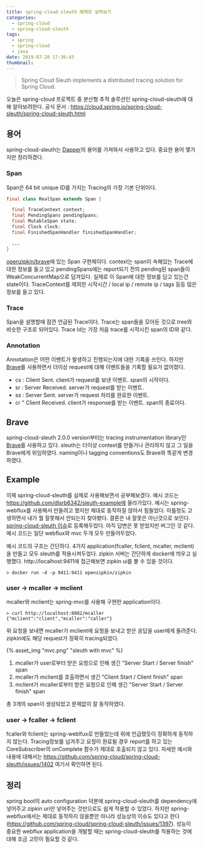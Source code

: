 ```yaml
---
title: spring-cloud-sleuth 예제로 살펴보기
categories:
  - spring-cloud
  - spring-cloud-sleuth
tags:
  - spring
  - spring-cloud
  - java
date: 2019-07-20 17:36:43
thumbnail:
---
```

> Spring Cloud Sleuth implements a distributed tracing solution for Spring Cloud.

오늘은 spring-cloud 프로젝트 중 분산형 추적 솔루션인 spring-cloud-sleuth에 대해 알아보려한다.
공식 문서 : https://cloud.spring.io/spring-cloud-sleuth/spring-cloud-sleuth.html

## 용어
spring-cloud-sleuth는 [Dapper](https://ai.google/research/pubs/pub36356)의 용어를 가져와서 사용하고 있다. 중요한 용어 몇가지만 정리하겠다.

### Span
Span은 64 bit unique ID를 가지는 Tracing의 가장 기본 단위이다. 
```java
final class RealSpan extends Span {

  final TraceContext context;
  final PendingSpans pendingSpans;
  final MutableSpan state;
  final Clock clock;
  final FinishedSpanHandler finishedSpanHandler;

  ...
}
```
[openzipkin/brave](https://github.com/openzipkin/brave)에 있는 Span 구현체이다. context는 span이 속해있는 Trace에 대한 정보를 들고 있고 pendingSpans에는 report되기 전의 pending된 span들이 WeakConcurrentMap으로 담겨있다. 
실제로 이 Span에 대한 정보를 담고 있는건 state이다. TraceContext를 제외한 시작시간 / local ip / remote ip / tags 등등 많은 정보를 들고 있다.

### Trace
Span을 설명할때 잠깐 언급된 Trace이다. Trace는 span들을 모아둔 것으로 tree와 비슷한 구조로 되어있다. Trace Id는 가장 처음 trace를 시작시킨 span의 ID와 같다.

### Annotation
Annotation은 어떤 이벤트가 발생하고 진행되는지에 대한 기록을 쓰인다. 하지만 [Brave](https://github.com/openzipkin/brave)를 사용하면서 더이상 request에 대해 이벤트들을 기록할 필요가 없어졌다. 
* cs : Client Sent. client가 request를 보낸 이벤트. span의 시작이다.
* sr : Server Received. server가 request를 받는 이벤트. 
* ss : Server Sent. server가 request 처리를 완료한 이벤트.
* cr " Client Received. client가 response를 받는 이벤트. span의 종료이다.

## Brave
spring-cloud-sleuth 2.0.0 version부터는 tracing instrumentation library인 [Brave](https://github.com/openzipkin/brave)를 사용하고 있다.  sleuth는 더이상 context를 만들거나 관리하지 않고 그 일을 Brave에게 위임하였다. naming이나 tagging conventions도 Brave와 똑같게 변경하였다.


## Example
이제 spring-cloud-sleuth를 실제로 사용해보면서 공부해보겠다. 예시 코드는 https://github.com/dlsrb6342/sleuth-example에 올라가있다. 예시는 spring-webflux를 사용해서 만들려고 했지만 제대로 동작하질 않아서 힘들었다. 이틀정도 고생하면서 내가 뭘 잘못해서 안되는지 찾아봤다. 결론은 내 잘못은 아닌것으로 보인다. [spring-cloud-sleuth 이슈](https://github.com/spring-cloud/spring-cloud-sleuth/issues/1402)로 등록해두었다. 아직 답변은 못 받았지만 버그인 것 같다. 예시 코드는 일단 webflux와 mvc 두개 모두 만들어두었다.

예시 코드의 구조는 간단하다. 4가지 application(fcaller, fclient, mcaller, mclient)을 만들고 모두 sleuth를 적용시켜두었다. zipkin 서버는 간단하게 docker에 띄우고 실행했다. http://localhost:9411에 접근해보면 zipkin ui를 볼 수 있을 것이다.
```console
> docker run -d -p 9411:9411 openzipkin/zipkin
```

### user -> mcaller -> mclient
mcaller와 mclient는 spring-mvc를 사용해 구현한 application이다. 
```console
> curl http://localhost:8082/mcaller
{"mclient":"client","mcaller":"caller"}
```
위 요청을 보내면 mcaller가 mclient에 요청을 보내고 받은 응답을 user에게 돌려준다. zipkin에도 해당 request가 정확히 tracing되었다.

{% asset_img "mvc.png" "sleuth with mvc" %}

1. mcaller가 user로부터 받은 요청으로 인해 생긴 "Server Start / Server finish" span
2. mcaller가 mclient를 호출하면서 생긴 "Client Start / Client finish" span
3. mclient가 mcaller로부터 받은 요청으로 인해 생긴 "Server Start / Server finish" span

총 3개의 span이 생성되었고 문제없이 잘 동작하였다.

### user -> fcaller -> fclient
fcaller와 fclient는 spring-weblfux로 만들었는데 위에 언급했듯이 정확하게 동작하지 않는다. Tracing정보를 넘겨주고 요청이 완료될 경우 report를 하고 있는 CoreSubscriber의 onComplete 함수가 제대로 호출되지 않고 있다.
자세한 예시와 내용에 대해서는 https://github.com/spring-cloud/spring-cloud-sleuth/issues/1402 여기서 확인하면 된다.

## 정리
spring boot의 auto configuration 덕분에 spring-cloud-sleuth를 dependency에 넣어주고 zipkin uri만 넣어주는 것만으로도 쉽게 적용할 수 있었다. 하지만 spring-webflux에서는 제대로 동작하지 않을뿐만 아니라 성능상의 이슈도 있다고 한다(https://github.com/spring-cloud/spring-cloud-sleuth/issues/1397). 성능이 중요한 webflux application을 개발할 때는 spring-cloud-sleuth를 적용하는 것에 대해 조금 고민이 필요할 것 같다. 
